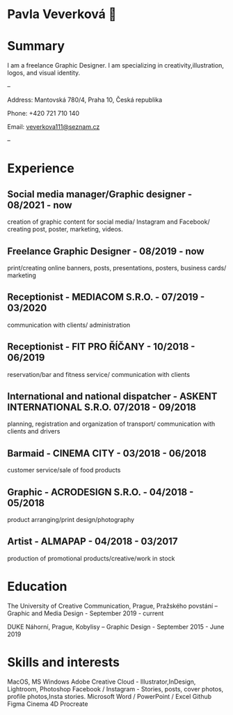 # Pavla Veverková 👩

# Summary

I am a freelance Graphic Designer. 
I am specializing in creativity,illustration, logos, and visual identity.

–

Address: Mantovská 780/4, Praha 10, Česká republika

Phone: +420 721 710 140

Email: veverkova111@seznam.cz

–

# Experience

## Social media manager/Graphic designer - 08/2021 - now
creation of graphic content for social media/ Instagram and Facebook/ creating post, poster, marketing, videos.

## Freelance Graphic Designer - 08/2019 - now
print/creating online banners, posts, presentations, posters, business cards/ marketing

## Receptionist - MEDIACOM S.R.O. - 07/2019 - 03/2020
communication with clients/ administration

## Receptionist - FIT PRO ŘÍČANY - 10/2018 - 06/2019
reservation/bar and fitness service/ communication with clients

## International and national dispatcher - ASKENT INTERNATIONAL S.R.O. 07/2018 - 09/2018
planning, registration and organization of transport/ communication with clients and drivers

## Barmaid - CINEMA CITY - 03/2018 - 06/2018
customer service/sale of food products

## Graphic - ACRODESIGN S.R.O. - 04/2018 - 05/2018
product arranging/print design/photography

## Artist - ALMAPAP - 04/2018 - 03/2017
production of promotional products/creative/work in stock

# Education

The University of Creative Communication, Prague, Pražského povstání – Graphic and Media Design - September 2019 - current

DUKE Náhorní, Prague, Kobylisy – Graphic Design - September 2015 - June 2019

# Skills and interests

MacOS, MS Windows
Adobe Creative Cloud - Illustrator,InDesign, Lightroom, Photoshop
Facebook / Instagram - Stories, posts, cover photos, profile photos,Insta stories.
Microsoft Word / PowerPoint / Excel
Github
Figma
Cinema 4D
Procreate
